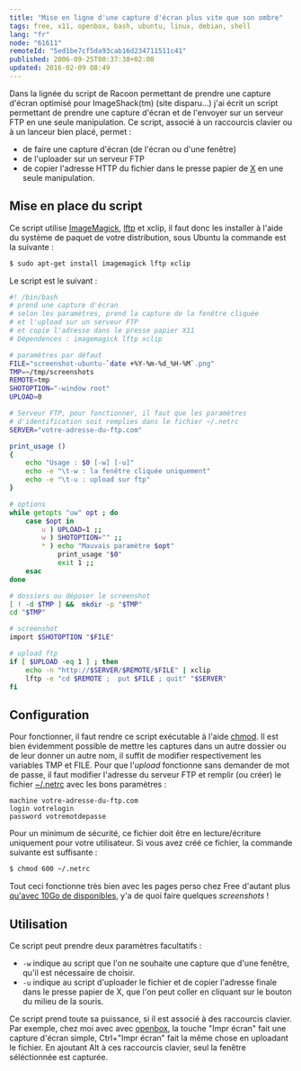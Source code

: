 ```yaml
---
title: "Mise en ligne d'une capture d'écran plus vite que son ombre"
tags: free, x11, openbox, bash, ubuntu, linux, debian, shell
lang: "fr"
node: "61611"
remoteId: "5ed1be7cf5da93cab16d234711511c41"
published: 2006-09-25T00:37:38+02:00
updated: 2016-02-09 08:49
---
```

 
Dans la lignée du script de Racoon permettant de prendre une capture d'écran
optimisé pour ImageShack(tm) (site disparu…) j'ai écrit un script permettant
de prendre une capture d'écran et de l'envoyer sur un serveur FTP en une seule
manipulation. Ce script, associé à un raccourcis clavier ou à un lanceur bien
placé, permet :

* de faire une capture d'écran (de l'écran ou d'une fenêtre)
* de l'uploader sur un serveur FTP
* de copier l'adresse HTTP du fichier dans le presse papier de [X](http://pwet.fr/man/linux/commandes/x2/xorg) en une seule manipulation.
 
  
## Mise en place du script
 
Ce script utilise [ImageMagick](http://pwet.fr/man/linux/commandes/imagemagick), [lftp](http://pwet.fr/man/linux/commandes/lftp) et xclip, il faut donc les installer à l'aide du système de paquet de votre distribution, sous Ubuntu la commande est la suivante :

 ``` bash
$ sudo apt-get install imagemagick lftp xclip
```

 
Le script est le suivant :

``` bash
#! /bin/bash
# prend une capture d'écran
# selon les paramètres, prend la capture de la fenêtre cliquée
# et l'upload sur un serveur FTP
# et copie l'adresse dans le presse papier X11
# Dépendences : imagemagick lftp xclip

# paramètres par défaut
FILE="screenshot-ubuntu-`date +%Y-%m-%d_%H-%M`.png"
TMP=~/tmp/screenshots
REMOTE=tmp
SHOTOPTION="-window root"
UPLOAD=0

# Serveur FTP, pour fonctionner, il faut que les paramètres
# d'identification soit remplies dans le fichier ~/.netrc
SERVER="votre-adresse-du-ftp.com"

print_usage ()
{
    echo "Usage : $0 [-w] [-u]"
    echo -e "\t-w : la fenêtre cliquée uniquement"
    echo -e "\t-u : upload sur ftp"
}

# options
while getopts "uw" opt ; do
    case $opt in
        u ) UPLOAD=1 ;;
        w ) SHOTOPTION="" ;;
        * ) echo "Mauvais paramètre $opt"
            print_usage "$0"
            exit 1 ;;
    esac
done

# dossiers ou déposer le screenshot
[ ! -d $TMP ] &&  mkdir -p "$TMP"
cd "$TMP"

# screenshot
import $SHOTOPTION "$FILE"

# upload ftp
if [ $UPLOAD -eq 1 ] ; then
    echo -n "http://$SERVER/$REMOTE/$FILE" | xclip
    lftp -e "cd $REMOTE ;  put $FILE ; quit" "$SERVER"
fi
```

   
## Configuration

 
Pour fonctionner, il faut rendre ce script exécutable à l'aide [chmod](http://pwet.fr/man/linux/commandes/chmod). Il est bien évidemment possible de mettre les captures dans un autre dossier ou de leur donner un autre nom, il suffit de modifier respectivement les variables TMP et FILE. Pour que l'*upload* fonctionne sans demander de mot de passe, il faut modifier l'adresse du serveur FTP et remplir (ou créer) le fichier [~/.netrc](http://pwet.fr/man/linux/formats/netrc) avec les bons paramètres :

 ``` 
machine votre-adresse-du-ftp.com
login votrelogin
password votremotdepasse
```

 
Pour un minimum de sécurité, ce fichier doit être en lecture/écriture uniquement pour votre utilisateur. Si vous avez créé ce fichier, la commande suivante est suffisante :

 ``` bash
$ chmod 600 ~/.netrc
```

 
Tout ceci fonctionne très bien avec les pages perso chez Free d'autant plus [qu'avec 10Go de disponibles](http://www.freenews.fr/index.php?itemid=3533), y'a de quoi faire quelques *screenshots* !

   
## Utilisation

 
Ce script peut prendre deux paramètres facultatifs :

 * `-w` indique au script que l'on ne souhaite une capture que d'une fenêtre, qu'il est nécessaire de choisir.
 * `-u` indique au script d'uploader le fichier et de copier l'adresse finale dans le presse papier de X, que l'on peut coller en cliquant sur le bouton du milieu de la souris.
 
Ce script prend toute sa puissance, si il est associé à des raccourcis clavier. Par exemple, chez moi avec avec [openbox](http://pwet.fr/man/linux/commandes/openbox), la touche &quot;Impr écran&quot; fait une capture d'écran simple, Ctrl+&quot;Impr écran&quot; fait la même chose en uploadant le fichier. En ajoutant Alt à ces raccourcis clavier, seul la fenêtre séléctionnée est capturée.

 
